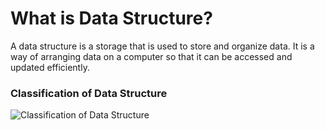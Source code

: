 # What is Data Structure?
A data structure is a storage that is used to store and organize data. It is a way of arranging data on a computer so that it can be accessed and updated efficiently.

### Classification of Data Structure

![Classification of Data Structure](https://media.geeksforgeeks.org/wp-content/uploads/20220520182504/ClassificationofDataStructure-660x347.jpg)


